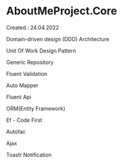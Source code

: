 # AboutMeProject.Core
Created : 24.04.2022

Domain-driven design (DDD) Architecture

Unit Of  Work Design Pattern

Generic Repository

Fluent Validation

Auto Mapper

Fluent Api

ORM(Entity Framework)

Ef - Code First

Autofac

Ajax

Toastr Notification


